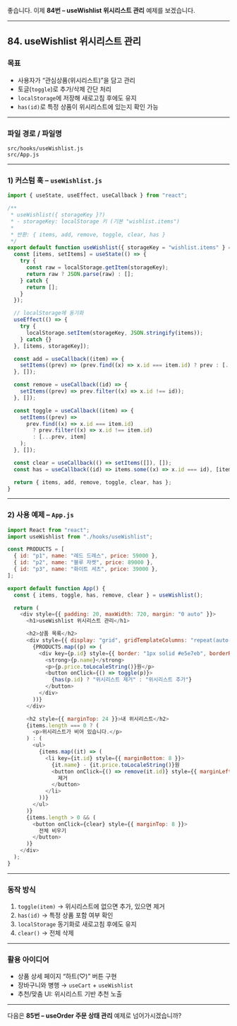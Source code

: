 좋습니다. 이제 **84번 – useWishlist 위시리스트 관리** 예제를 보겠습니다.

---

## 84. useWishlist 위시리스트 관리

### 목표

* 사용자가 “관심상품(위시리스트)”을 담고 관리
* 토글(`toggle`)로 추가/삭제 간단 처리
* `localStorage`에 저장해 새로고침 후에도 유지
* `has(id)`로 특정 상품이 위시리스트에 있는지 확인 가능

---

### 파일 경로 / 파일명

```
src/hooks/useWishlist.js
src/App.js
```

---

### 1) 커스텀 훅 – `useWishlist.js`

```javascript
import { useState, useEffect, useCallback } from "react";

/**
 * useWishlist({ storageKey }?)
 * - storageKey: localStorage 키 (기본 "wishlist.items")
 *
 * 반환: { items, add, remove, toggle, clear, has }
 */
export default function useWishlist({ storageKey = "wishlist.items" } = {}) {
  const [items, setItems] = useState(() => {
    try {
      const raw = localStorage.getItem(storageKey);
      return raw ? JSON.parse(raw) : [];
    } catch {
      return [];
    }
  });

  // localStorage에 동기화
  useEffect(() => {
    try {
      localStorage.setItem(storageKey, JSON.stringify(items));
    } catch {}
  }, [items, storageKey]);

  const add = useCallback((item) => {
    setItems((prev) => (prev.find((x) => x.id === item.id) ? prev : [...prev, item]));
  }, []);

  const remove = useCallback((id) => {
    setItems((prev) => prev.filter((x) => x.id !== id));
  }, []);

  const toggle = useCallback((item) => {
    setItems((prev) =>
      prev.find((x) => x.id === item.id)
        ? prev.filter((x) => x.id !== item.id)
        : [...prev, item]
    );
  }, []);

  const clear = useCallback(() => setItems([]), []);
  const has = useCallback((id) => items.some((x) => x.id === id), [items]);

  return { items, add, remove, toggle, clear, has };
}
```

---

### 2) 사용 예제 – `App.js`

```javascript
import React from "react";
import useWishlist from "./hooks/useWishlist";

const PRODUCTS = [
  { id: "p1", name: "레드 드레스", price: 59000 },
  { id: "p2", name: "블루 자켓", price: 89000 },
  { id: "p3", name: "화이트 셔츠", price: 39000 },
];

export default function App() {
  const { items, toggle, has, remove, clear } = useWishlist();

  return (
    <div style={{ padding: 20, maxWidth: 720, margin: "0 auto" }}>
      <h1>useWishlist 위시리스트 관리</h1>

      <h2>상품 목록</h2>
      <div style={{ display: "grid", gridTemplateColumns: "repeat(auto-fit,minmax(220px,1fr))", gap: 12 }}>
        {PRODUCTS.map((p) => (
          <div key={p.id} style={{ border: "1px solid #e5e7eb", borderRadius: 8, padding: 12 }}>
            <strong>{p.name}</strong>
            <p>{p.price.toLocaleString()}원</p>
            <button onClick={() => toggle(p)}>
              {has(p.id) ? "위시리스트 제거" : "위시리스트 추가"}
            </button>
          </div>
        ))}
      </div>

      <h2 style={{ marginTop: 24 }}>내 위시리스트</h2>
      {items.length === 0 ? (
        <p>위시리스트가 비어 있습니다.</p>
      ) : (
        <ul>
          {items.map((it) => (
            <li key={it.id} style={{ marginBottom: 8 }}>
              {it.name} - {it.price.toLocaleString()}원
              <button onClick={() => remove(it.id)} style={{ marginLeft: 10 }}>
                제거
              </button>
            </li>
          ))}
        </ul>
      )}
      {items.length > 0 && (
        <button onClick={clear} style={{ marginTop: 8 }}>
          전체 비우기
        </button>
      )}
    </div>
  );
}
```

---

### 동작 방식

1. `toggle(item)` → 위시리스트에 없으면 추가, 있으면 제거
2. `has(id)` → 특정 상품 포함 여부 확인
3. `localStorage` 동기화로 새로고침 후에도 유지
4. `clear()` → 전체 삭제

---

### 활용 아이디어

* 상품 상세 페이지 “하트(♡)” 버튼 구현
* 장바구니와 병행 → `useCart` + `useWishlist`
* 추천/맞춤 UI: 위시리스트 기반 추천 노출

---

다음은 **85번 – useOrder 주문 상태 관리** 예제로 넘어가시겠습니까?
